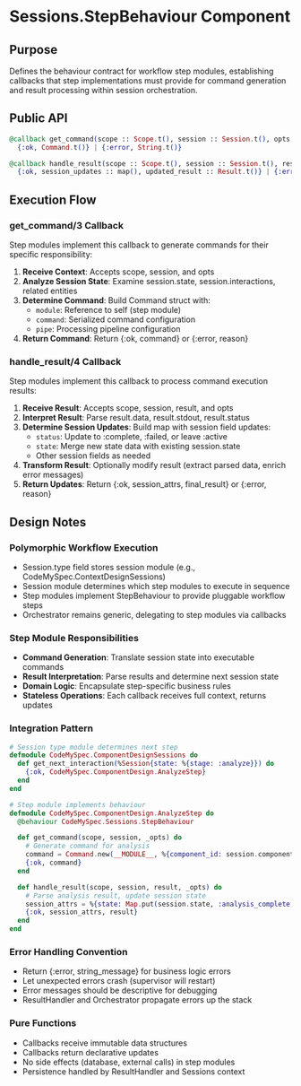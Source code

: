 # Sessions.StepBehaviour Component

## Purpose

Defines the behaviour contract for workflow step modules, establishing callbacks that step implementations must provide for command generation and result processing within session orchestration.

## Public API

```elixir
@callback get_command(scope :: Scope.t(), session :: Session.t(), opts :: keyword()) ::
  {:ok, Command.t()} | {:error, String.t()}

@callback handle_result(scope :: Scope.t(), session :: Session.t(), result :: Result.t(), opts :: keyword()) ::
  {:ok, session_updates :: map(), updated_result :: Result.t()} | {:error, String.t()}
```

## Execution Flow

### get_command/3 Callback
Step modules implement this callback to generate commands for their specific responsibility:

1. **Receive Context**: Accepts scope, session, and opts
2. **Analyze Session State**: Examine session.state, session.interactions, related entities
3. **Determine Command**: Build Command struct with:
   - `module`: Reference to self (step module)
   - `command`: Serialized command configuration
   - `pipe`: Processing pipeline configuration
4. **Return Command**: Return {:ok, command} or {:error, reason}

### handle_result/4 Callback
Step modules implement this callback to process command execution results:

1. **Receive Result**: Accepts scope, session, result, and opts
2. **Interpret Result**: Parse result.data, result.stdout, result.status
3. **Determine Session Updates**: Build map with session field updates:
   - `status`: Update to :complete, :failed, or leave :active
   - `state`: Merge new state data with existing session.state
   - Other session fields as needed
4. **Transform Result**: Optionally modify result (extract parsed data, enrich error messages)
5. **Return Updates**: Return {:ok, session_attrs, final_result} or {:error, reason}

## Design Notes

### Polymorphic Workflow Execution
- Session.type field stores session module (e.g., CodeMySpec.ContextDesignSessions)
- Session module determines which step modules to execute in sequence
- Step modules implement StepBehaviour to provide pluggable workflow steps
- Orchestrator remains generic, delegating to step modules via callbacks

### Step Module Responsibilities
- **Command Generation**: Translate session state into executable commands
- **Result Interpretation**: Parse results and determine next session state
- **Domain Logic**: Encapsulate step-specific business rules
- **Stateless Operations**: Each callback receives full context, returns updates

### Integration Pattern
```elixir
# Session type module determines next step
defmodule CodeMySpec.ComponentDesignSessions do
  def get_next_interaction(%Session{state: %{stage: :analyze}}) do
    {:ok, CodeMySpec.ComponentDesign.AnalyzeStep}
  end
end

# Step module implements behaviour
defmodule CodeMySpec.ComponentDesign.AnalyzeStep do
  @behaviour CodeMySpec.Sessions.StepBehaviour

  def get_command(scope, session, _opts) do
    # Generate command for analysis
    command = Command.new(__MODULE__, %{component_id: session.component_id}, "analyze")
    {:ok, command}
  end

  def handle_result(scope, session, result, _opts) do
    # Parse analysis result, update session state
    session_attrs = %{state: Map.put(session.state, :analysis_complete, true)}
    {:ok, session_attrs, result}
  end
end
```

### Error Handling Convention
- Return {:error, string_message} for business logic errors
- Let unexpected errors crash (supervisor will restart)
- Error messages should be descriptive for debugging
- ResultHandler and Orchestrator propagate errors up the stack

### Pure Functions
- Callbacks receive immutable data structures
- Callbacks return declarative updates
- No side effects (database, external calls) in step modules
- Persistence handled by ResultHandler and Sessions context